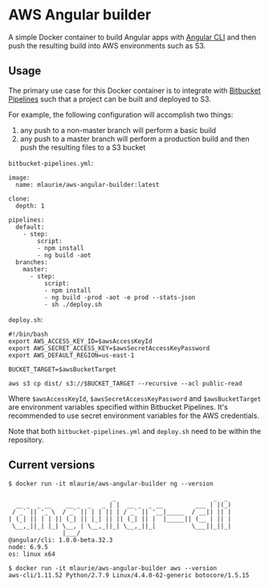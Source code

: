 # AWS Angular builder

A simple Docker container to build Angular apps with [Angular CLI](https://cli.angular.io/) and then push the resulting 
  build into AWS environments such as S3.

## Usage

The primary use case for this Docker container is to integrate with 
  [Bitbucket Pipelines](https://bitbucket.org/product/features/pipelines) such that a project can be built and deployed 
  to S3.
  
For example, the following configuration will accomplish two things:

1. any push to a non-master branch will perform a basic build
1. any push to a master branch will perform a production build and then push the resulting files to a S3 bucket   

`bitbucket-pipelines.yml`:
```
image:
  name: mlaurie/aws-angular-builder:latest

clone:
  depth: 1

pipelines:
  default:
    - step:
        script:
        - npm install
        - ng build -aot
  branches:
    master:
      - step:
          script:
          - npm install
          - ng build -prod -aot -e prod --stats-json
          - sh ./deploy.sh
```

`deploy.sh`:
```
#!/bin/bash
export AWS_ACCESS_KEY_ID=$awsAccessKeyId
export AWS_SECRET_ACCESS_KEY=$awsSecretAccessKeyPassword
export AWS_DEFAULT_REGION=us-east-1

BUCKET_TARGET=$awsBucketTarget

aws s3 cp dist/ s3://$BUCKET_TARGET --recursive --acl public-read
```

Where `$awsAccessKeyId`, `$awsSecretAccessKeyPassword` and `$awsBucketTarget` are environment variables specified 
  within Bitbucket Pipelines.  It's recommended to use secret environment variables for the AWS credentials.

Note that both `bitbucket-pipelines.yml` and `deploy.sh` need to be within the repository.

## Current versions

```
$ docker run -it mlaurie/aws-angular-builder ng --version

                             _                           _  _
  __ _  _ __    __ _  _   _ | |  __ _  _ __         ___ | |(_)
 / _` || '_ \  / _` || | | || | / _` || '__|_____  / __|| || |
| (_| || | | || (_| || |_| || || (_| || |  |_____|| (__ | || |
 \__,_||_| |_| \__, | \__,_||_| \__,_||_|          \___||_||_|
               |___/
@angular/cli: 1.0.0-beta.32.3
node: 6.9.5
os: linux x64
```

```
$ docker run -it mlaurie/aws-angular-builder aws --version
aws-cli/1.11.52 Python/2.7.9 Linux/4.4.0-62-generic botocore/1.5.15
```

